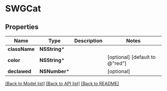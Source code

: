 # SWGCat

## Properties
Name | Type | Description | Notes
------------ | ------------- | ------------- | -------------
**className** | **NSString*** |  | 
**color** | **NSString*** |  | [optional] [default to @"red"]
**declawed** | **NSNumber*** |  | [optional] 

[[Back to Model list]](../README.md#documentation-for-models) [[Back to API list]](../README.md#documentation-for-api-endpoints) [[Back to README]](../README.md)


